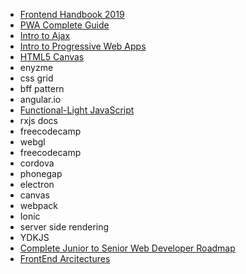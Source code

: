 
- [Frontend Handbook 2019](https://frontendmasters.com/books/front-end-handbook/2019/)
- [PWA Complete Guide](https://www.udemy.com/course/progressive-web-app-pwa-the-complete-guide/learn/lecture/13914126#overview)
- [Intro to Ajax](https://www.udacity.com/course/intro-to-ajax--ud110)
- [Intro to Progressive Web Apps](https://www.udacity.com/course/intro-to-progressive-web-apps--ud811)
- [HTML5 Canvas](https://www.udacity.com/course/html5-canvas--ud292)
- enyzme
- css grid
- bff pattern
- angular.io
- [Functional-Light JavaScript](https://github.com/getify/Functional-Light-JS)
- rxjs docs
- freecodecamp
- webgl
- freecodecamp
- cordova
- phonegap
- electron
- canvas
- webpack
- Ionic
- server side rendering
- YDKJS
- [Complete Junior to Senior Web Developer Roadmap](https://www.udemy.com/course/the-complete-junior-to-senior-web-developer-roadmap/learn/lecture/10285818#overview)
- [FrontEnd Arcitectures](https://blog.webf.zone/contemporary-front-end-architectures-fb5b500b0231)


